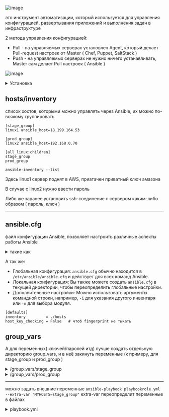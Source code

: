 ![image](https://github.com/Wireflex/Ansible/assets/165675775/a0566b9d-8065-4fda-9516-6b08c06500fa)

это инструмент автоматизации, который используется для управления конфигурацией, развертывания приложений и выполнения задач в инфраструктуре

2 метода управления конфигурацией:
 - Pull - на управляемых серверах установлен Agent, который делает Pull-request настроек от Master ( Chef, Puppet, SaltStack )
 - Push - на управляемых серверах не нужно ничего устанавливать, Master сам делает Pull настроек ( Ansible )

![image](https://github.com/user-attachments/assets/12987903-a769-4262-95c9-b1b8d9cf803b)

<details> <summary>Установка</summary>

```
sudo apt-add-repository ppa:ansible/ansible
sudo apt update
sudo apt install ansible
```
</details>

## hosts/inventory
список хостов, которыми можно управлять через Ansible, их можно по-всякому группировать

```
[stage_group]
linux1 ansible_host=18.199.164.53

[prod_group]
linux2 ansible_host=192.168.0.70

[all_linux:children]
stage_group
prod_group

```

```ansible-inventory --list```

Здесь linux1 сервер поднят в AWS, приатачен приватный ключ амазона

В случае с linux2 нужно ввести пароль

Либо же заранее установить ssh-соединение с сервером каким-либо образом ( пароль, ключ )

---

## ansible.cfg

файл конфигурации Ansible, позволяет настроить различные аспекты работы Ansible
<details> <summary>такие как</summary>

```
* Пути к инвентарю: Указывает, где искать файлы инвентаря, если они не находятся в стандартном месте (`/etc/ansible/hosts`).
* Пути к playbook: Указывает, где искать playbook, если они не находятся в текущей директории.
* Параметры по умолчанию: Устанавливает значения по умолчанию для различных параметров, таких как:
    * `ansible_user`: Пользователь для входа на хосты.
    * `ansible_port`: Порт для подключения к хостам.
    * `ansible_python_interpreter`: Путь к интерпретатору Python.
* Логирование: Настраивает уровень детализации логов.
* Прокси: Настраивает использование прокси-сервера.
```
</details>

А так же:
* Глобальная конфигурация: `ansible.cfg` обычно находится в `/etc/ansible/ansible.cfg` и действует для всех команд Ansible.
* Локальная конфигурация: Вы также можете создать `ansible.cfg` в текущей директории, чтобы переопределить глобальные настройки.
* Дополнительные настройки: Можно использовать аргументы командной строки, например, `-i` для указания другого инвентаря или `-m` для выбора модуля.

```
[defaults]
inventory         = ./hosts
host_key_checking = False   # чтоб fingerprint не тыкать
```

## group_vars

А для переменных( ключей/паролей итд) лучше создать отдельную директорию group_vars, и в неё закинуть переменные (к примеру, для stage_group и prod_group )

<details> <summary>/group_vars/stage_group</summary>

```
---
ansible_user:                 ubuntu
ansible_ssh_private_key_file: /home/wireflex/.ssh/wireflex-key-frankfurt.pem

```
</details>

<details> <summary>/group_vars/prod_group</summary>

```
---
ansible_user:     wireflex
ansible_ssh_pass: dota228
ansible_become_pass: dota   # либо у юзера вообще убрать пароль в visudo (%sudo   ALL=(ALL:ALL) ALL
                                                                        # wireflex ALL=(ALL:ALL) NOPASSWD:ALL)
```
</details>

---


можно задать внешние переменные ```ansible-playbook playbookrole.yml --extra-var "MYHOSTS=stage_group"``` extra-var переопределит переменные в файлах 

<details> <summary>playbook.yml</summary>

```
---
- name: Install Apache and Upload Web Page
  hosts: "{{ MYHOSTS }}"
  become: yes

  roles:
    - { role: deploy_apache_web, when: ansible_system == 'Linux' }
```
</details>

